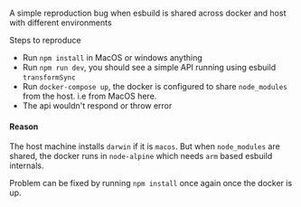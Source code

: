 A simple reproduction bug when esbuild is shared across docker and host with different environments

Steps to reproduce

- Run `npm install` in MacOS or windows anything
- Run `npm run dev`, you should see a simple API running using esbuild `transformSync`
- Run `docker-compose up`, the docker is configured to share `node_modules` from the host. i.e from MacOS here.
- The api wouldn't respond or throw error

#### Reason
The host machine installs `darwin` if it is `macos`. But when `node_modules` are shared, the docker runs in `node-alpine` which needs `arm` based esbuild internals.

Problem can be fixed by running `npm install` once again once the docker is up.

